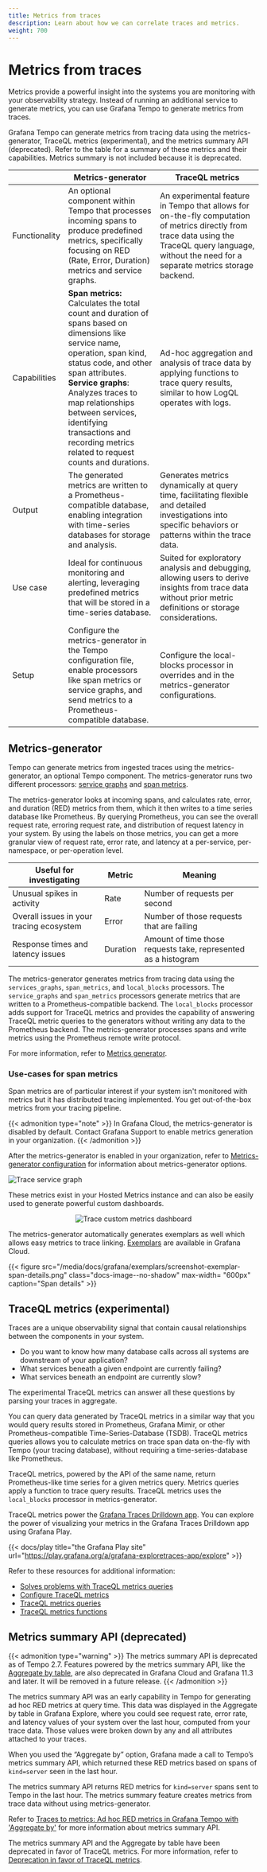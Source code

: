 ```yaml
---
title: Metrics from traces
description: Learn about how we can correlate traces and metrics.
weight: 700
---
```


# Metrics from traces

Metrics provide a powerful insight into the systems you are monitoring with your observability strategy.
Instead of running an additional service to generate metrics, you can use Grafana Tempo to generate metrics from traces.

Grafana Tempo can generate metrics from tracing data using the metrics-generator, TraceQL metrics (experimental), and the metrics summary API (deprecated).
Refer to the table for a summary of these metrics and their capabilities.
Metrics summary is not included because it is deprecated.

|  | Metrics-generator | TraceQL metrics |
|---|---|---|
| Functionality | An optional component within Tempo that processes incoming spans to produce predefined metrics, specifically focusing on RED (Rate, Error, Duration) metrics and service graphs. | An experimental feature in Tempo that allows for on-the-fly computation of metrics directly from trace data using the TraceQL query language, without the need for a separate metrics storage backend. |
| Capabilities | **Span metrics:** Calculates the total count and duration of spans based on dimensions like service name, operation, span kind, status code, and other span attributes. <br> **Service graphs**: Analyzes traces to map relationships between services, identifying transactions and recording metrics related to request counts and durations. | Ad-hoc aggregation and analysis of trace data by applying functions to trace query results, similar to how LogQL operates with logs. |
| Output | The generated metrics are written to a Prometheus-compatible database, enabling integration with time-series databases for storage and analysis. | Generates metrics dynamically at query time, facilitating flexible and detailed investigations into specific behaviors or patterns within the trace data. |
| Use case | Ideal for continuous monitoring and alerting, leveraging predefined metrics that will be stored in a time-series database. | Suited for exploratory analysis and debugging, allowing users to derive insights from trace data without prior metric definitions or storage considerations. |
| Setup | Configure the metrics-generator in the Tempo configuration file, enable processors like span metrics or service graphs, and send metrics to a Prometheus-compatible database. | Configure the local-blocks processor in overrides and in the metrics-generator configurations. |

## Metrics-generator

Tempo can generate metrics from ingested traces using the metrics-generator, an optional Tempo component. The metrics-generator runs two different processors: [service graphs](https://grafana.com/docs/tempo/<TEMPO_VERSION>/metrics-generator/service_graphs/) and [span metrics](https://grafana.com/docs/tempo/<TEMPO_VERSION>/metrics-generator/span_metrics).

The metrics-generator looks at incoming spans, and calculates rate, error, and duration (RED) metrics from them, which it then writes to a time series database like Prometheus.
By querying Prometheus, you can see the overall request rate, erroring request rate, and distribution of request latency in your system.
By using the labels on those metrics, you can get a more granular view of request rate, error rate, and latency at a per-service, per-namespace, or per-operation level.

| Useful for investigating | Metric | Meaning |
|---|---|---|
| Unusual spikes in activity | Rate | Number of requests per second |
| Overall issues in your tracing ecosystem | Error | Number of those requests that are failing |
| Response times and latency issues | Duration | Amount of time those requests take, represented as a histogram |

The metrics-generator generates metrics from tracing data using the `services_graphs`, `span_metrics`, and `local_blocks` processors.
The `service_graphs` and `span_metrics` processors generate metrics that are written to a Prometheus-compatible backend.
The `local_blocks` processor adds support for TraceQL metrics and provides the capability of answering TraceQL metric queries to the generators without writing any data to the Prometheus backend.
The metrics-generator processes spans and write metrics using the Prometheus remote write protocol.

For more information, refer to [Metrics generator](https://grafana.com/docs/tempo/<TEMPO_VERSION>/metrics-generator/).

### Use-cases for span metrics

Span metrics are of particular interest if your system isn't monitored with metrics but it has distributed tracing implemented. You get out-of-the-box metrics from your tracing pipeline.

{{< admonition type="note" >}}
In Grafana Cloud, the metrics-generator is disabled by default. Contact Grafana Support to enable metrics generation in your organization.
{{< /admonition >}}

After the metrics-generator is enabled in your organization, refer to [Metrics-generator configuration](https://grafana.com/docs/tempo/<TEMPO_VERSION>/configuration/#metrics-generator) for information about metrics-generator options.

![Trace service graph](/media/docs/grafana/data-sources/tempo/query-editor/tempo-ds-query-service-graph.png)

These metrics exist in your Hosted Metrics instance and can also be easily used to generate powerful custom dashboards.

<p align="center"><img src="../assets/trace_custom_metrics_dash.png" alt="Trace custom metrics dashboard"></p>

The metrics-generator automatically generates exemplars as well which allows easy metrics to trace linking.
[Exemplars](https://grafana.com/docs/grafana/<GRAFANA_VERSION>/fundamentals/exemplars/) are available in Grafana Cloud.

{{< figure src="/media/docs/grafana/exemplars/screenshot-exemplar-span-details.png" class="docs-image--no-shadow" max-width= "600px" caption="Span details" >}}

## TraceQL metrics (experimental)

Traces are a unique observability signal that contain causal relationships between the components in your system.

- Do you want to know how many database calls across all systems are downstream of your application?
- What services beneath a given endpoint are currently failing?
- What services beneath an endpoint are currently slow?

The experimental TraceQL metrics can answer all these questions by parsing your traces in aggregate.

You can query data generated by TraceQL metrics in a similar way that you would query results stored in Prometheus, Grafana Mimir, or other Prometheus-compatible Time-Series-Database (TSDB).
TraceQL metrics queries allows you to calculate metrics on trace span data on-the-fly with Tempo (your tracing database), without requiring a time-series-database like Prometheus.

TraceQL metrics, powered by the API of the same name, return Prometheus-like time series for a given metrics query.
Metrics queries apply a function to trace query results.
TraceQL metrics uses the `local_blocks` processor in metrics-generator.

TraceQL metrics power the [Grafana Traces Drilldown app](https://grafana.com/docs/grafana/<GRAFANA_VERSION>/explore/simplified-exploration/traces/).
You can explore the power of visualizing your metrics in the Grafana Traces Drilldown app using Grafana Play.

{{< docs/play title="the Grafana Play site" url="https://play.grafana.org/a/grafana-exploretraces-app/explore" >}}

Refer to these resources for additional information:

- [Solves problems with TraceQL metrics queries](https://grafana.com/docs/tempo/<TEMPO_VERSION>/traceql/metrics-queries/solve-problems-metrics-queries/)
- [Configure TraceQL metrics](https://grafana.com/docs/tempo/<TEMPO_VERSION>/operations/traceql-metrics/)
- [TraceQL metrics queries](https://grafana.com/docs/tempo/<TEMPO_VERSION>/traceql/metrics-queries/)
- [TraceQL metrics functions](https://grafana.com/docs/tempo/<TEMPO_VERSION>/traceql/metrics-queries/functions/)

## Metrics summary API (deprecated)

{{< admonition type="warning" >}}
The metrics summary API is deprecated as of Tempo 2.7. Features powered by the metrics summary API, like the [Aggregate by table](https://grafana.com/docs/grafana/<GRAFANA_VERSION>/datasources/tempo/query-editor/traceql-search/#optional-use-aggregate-by), are also deprecated in Grafana Cloud and Grafana 11.3 and later.
It will be removed in a future release.
{{< /admonition >}}

The metrics summary API was an early capability in Tempo for generating ad hoc RED metrics at query time.
This data was displayed in the Aggregate by table in Grafana Explore, where you could see request rate, error rate, and latency values of your system over the last hour, computed from your trace data.
Those values were broken down by any and all attributes attached to your traces.

When you used the “Aggregate by” option, Grafana made a call to Tempo’s metrics summary API, which returned these RED metrics based on spans of `kind=server` seen in the last hour.

The metrics summary API returns RED metrics for `kind=server` spans sent to Tempo in the last hour.
The metrics summary feature creates metrics from trace data without using metrics-generator.

Refer to [Traces to metrics: Ad hoc RED metrics in Grafana Tempo with 'Aggregate by'](https://grafana.com/blog/2023/12/07/traces-to-metrics-ad-hoc-red-metrics-in-grafana-tempo-with-aggregate-by/) for more information about metrics summary API.

The metrics summary API and the Aggregate by table have been deprecated in favor of TraceQL metrics.
For more information, refer to [Deprecation in favor of TraceQL metrics](https://grafana.com/docs/tempo/<TEMPO_VERSION>/api_docs/metrics-summary/#deprecation-in-favor-of-traceql-metrics).
